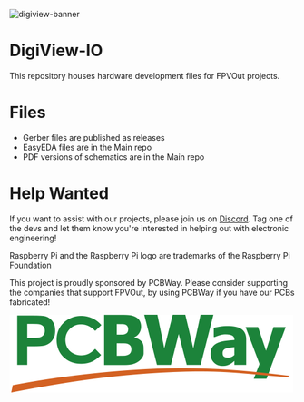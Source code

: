 ![digiview-banner](https://user-images.githubusercontent.com/956646/118431082-def7c080-b6d5-11eb-913e-40b6fc58a861.png)

# DigiView-IO
This repository houses hardware development files for FPVOut projects.

# Files
- Gerber files are published as releases
- EasyEDA files are in the Main repo
- PDF versions of schematics are in the Main repo

# Help Wanted
If you want to assist with our projects, please join us on [Discord](https://discord.gg/dVWAc8Hj). Tag one of the devs and let them know you're interested in helping out with electronic engineering!


Raspberry Pi and the Raspberry Pi logo are trademarks of the Raspberry Pi Foundation
 
  
   
    
This project is proudly sponsored by PCBWay. Please consider supporting the companies that support FPVOut, by using PCBWay if you have our PCBs fabricated!

![GitHub Logo](/images/PCBWay.png)


 
